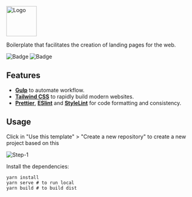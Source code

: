 <img src="https://github.com/brsHunterX/lp-boilerplate/assets/22013558/8f21e502-1c36-4a43-98e1-fb3af534a3e2" height="80" alt="Logo" /><br />

Boilerplate that facilitates the creation of landing pages for the web.

![Badge](https://img.shields.io/github/stars/brsHunterX/lp-boilerplate)
![Badge](https://img.shields.io/static/v1?label=version&message=0.1.0&color=orange)

## Features

- **[Gulp](https://gulpjs.com/)** to automate workflow.
- **[Tailwind CSS](https://tailwindcss.com/)** to rapidly build modern websites.
- **[Prettier](https://github.com/prettier/prettier)**, **[ESlint](https://palantir.github.io/tslint/)** and **[StyleLint](https://stylelint.io/)** for code formatting and consistency.

## Usage

Click in "Use this template" > "Create a new repository" to create a new project based on this

![Step-1](https://user-images.githubusercontent.com/22013558/219527188-02429900-8963-4506-81d1-80339fbcfb06.png)

Install the dependencies:

    yarn install
    yarn serve # to run local
    yarn build # to build dist
